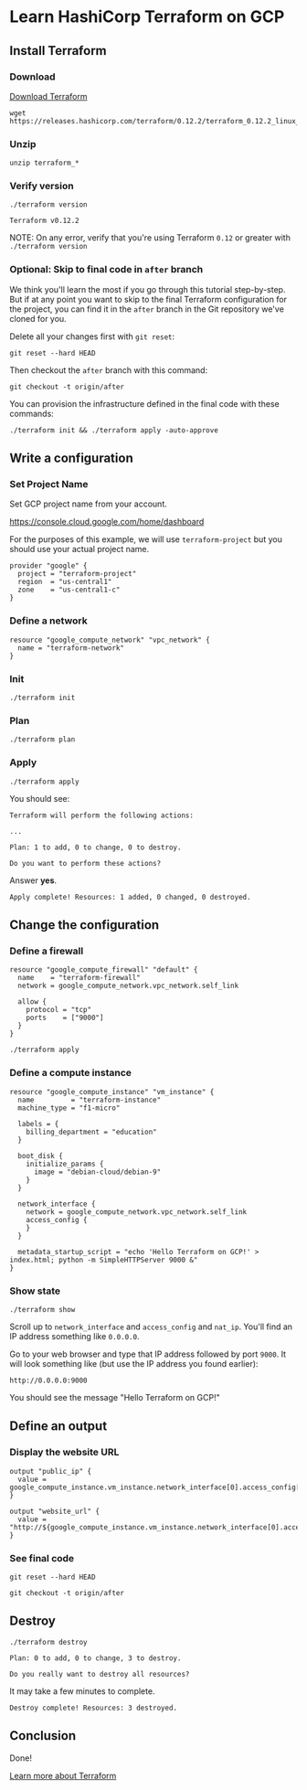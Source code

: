 # Learn HashiCorp Terraform on GCP

## Install Terraform

### Download

[Download Terraform](https://www.terraform.io/downloads.html)

```
wget https://releases.hashicorp.com/terraform/0.12.2/terraform_0.12.2_linux_amd64.zip
```

### Unzip

```
unzip terraform_*
```

### Verify version

```
./terraform version
```

```
Terraform v0.12.2
```

NOTE: On any error, verify that you're using Terraform `0.12` or greater with `./terraform version`

### Optional: Skip to final code in `after` branch

We think you'll learn the most if you go through this tutorial step-by-step. But if at any point you want to skip to the final Terraform configuration for the project, you can find it in the `after` branch in the Git repository we've cloned for you.

Delete all your changes first with `git reset`:

```
git reset --hard HEAD
```

Then checkout the `after` branch with this command:

```
git checkout -t origin/after
```

You can provision the infrastructure defined in the final code with these commands:

```
./terraform init && ./terraform apply -auto-approve
```

## Write a configuration

### Set Project Name

Set GCP project name from your account.

https://console.cloud.google.com/home/dashboard

For the purposes of this example, we will use `terraform-project` but you should use your actual project name.

```
provider "google" {
  project = "terraform-project"
  region  = "us-central1"
  zone    = "us-central1-c"
}
```

### Define a network

```
resource "google_compute_network" "vpc_network" {
  name = "terraform-network"
}
```

### Init

```
./terraform init
```

### Plan

```
./terraform plan
```

### Apply

```
./terraform apply
```

You should see:

```
Terraform will perform the following actions:

...

Plan: 1 to add, 0 to change, 0 to destroy.

Do you want to perform these actions?
```

Answer **yes**.

```
Apply complete! Resources: 1 added, 0 changed, 0 destroyed.
```

## Change the configuration

### Define a firewall

```
resource "google_compute_firewall" "default" {
  name    = "terraform-firewall"
  network = google_compute_network.vpc_network.self_link

  allow {
    protocol = "tcp"
    ports    = ["9000"]
  }
}
```

```
./terraform apply
```

### Define a compute instance

```
resource "google_compute_instance" "vm_instance" {
  name         = "terraform-instance"
  machine_type = "f1-micro"

  labels = {
    billing_department = "education"
  }

  boot_disk {
    initialize_params {
      image = "debian-cloud/debian-9"
    }
  }

  network_interface {
    network = google_compute_network.vpc_network.self_link
    access_config {
    }
  }

  metadata_startup_script = "echo 'Hello Terraform on GCP!' > index.html; python -m SimpleHTTPServer 9000 &"
}
```

### Show state

```
./terraform show
```

Scroll up to `network_interface` and `access_config` and `nat_ip`. You'll find an IP address something like `0.0.0.0`.

Go to your web browser and type that IP address followed by port `9000`. It will look something like (but use the IP address you found earlier):

```
http://0.0.0.0:9000
```

You should see the message "Hello Terraform on GCP!"

## Define an output

### Display the website URL

```
output "public_ip" {
  value = google_compute_instance.vm_instance.network_interface[0].access_config[0].nat_ip
}
```

```
output "website_url" {
  value = "http://${google_compute_instance.vm_instance.network_interface[0].access_config[0].nat_ip}:9000"
}
```

### See final code

```
git reset --hard HEAD
```


```
git checkout -t origin/after
```

## Destroy

```
./terraform destroy
```

```
Plan: 0 to add, 0 to change, 3 to destroy.

Do you really want to destroy all resources?
```

It may take a few minutes to complete.

```
Destroy complete! Resources: 3 destroyed.
```

## Conclusion

Done!

[Learn more about Terraform](https://learn.hashicorp.com/terraform/)
